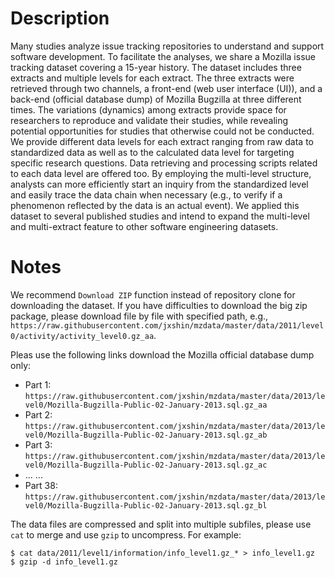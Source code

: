 # Description

Many studies analyze issue tracking repositories to understand and support software
development.
To facilitate the analyses, we share a Mozilla issue tracking dataset covering
a 15-year history.
The dataset includes three extracts and multiple levels for each extract.
The three extracts were retrieved through two channels, a front-end (web user interface (UI)),
and a back-end (official database dump) of Mozilla Bugzilla at three different times.
The variations (dynamics) among extracts provide space
for researchers to reproduce and validate their studies,
while revealing potential opportunities for studies that otherwise could not be conducted.
We provide different data levels for each extract
ranging from raw data to standardized data as well as to the calculated data level for targeting 
specific research questions.
Data retrieving and processing scripts related to each data level are offered too.
By employing the multi-level structure, analysts can more efficiently start an inquiry from the
standardized level and easily trace the data chain when necessary (e.g., to verify if a phenomenon 
reflected by the data is an actual event).
We applied this dataset to several published studies and intend
to expand the multi-level and multi-extract feature to other software engineering 
datasets.

# Notes
We recommend `Download ZIP` function instead of repository clone for downloading the dataset.
If you have difficulties to download the big zip package, please download file by file with specified path,
e.g., `https://raw.githubusercontent.com/jxshin/mzdata/master/data/2011/level0/activity/activity_level0.gz_aa`.

Pleas use the following links download the Mozilla official database dump only:
* Part 1:  `https://raw.githubusercontent.com/jxshin/mzdata/master/data/2013/level0/Mozilla-Bugzilla-Public-02-January-2013.sql.gz_aa`
* Part 2:  `https://raw.githubusercontent.com/jxshin/mzdata/master/data/2013/level0/Mozilla-Bugzilla-Public-02-January-2013.sql.gz_ab`
* Part 3:  `https://raw.githubusercontent.com/jxshin/mzdata/master/data/2013/level0/Mozilla-Bugzilla-Public-02-January-2013.sql.gz_ac`
* ... ...
* Part 38: `https://raw.githubusercontent.com/jxshin/mzdata/master/data/2013/level0/Mozilla-Bugzilla-Public-02-January-2013.sql.gz_bl`

The data files are compressed and split into multiple subfiles, please use `cat` to merge and
use `gzip` to uncompress.
For example:
```
$ cat data/2011/level1/information/info_level1.gz_* > info_level1.gz
$ gzip -d info_level1.gz
``` 



